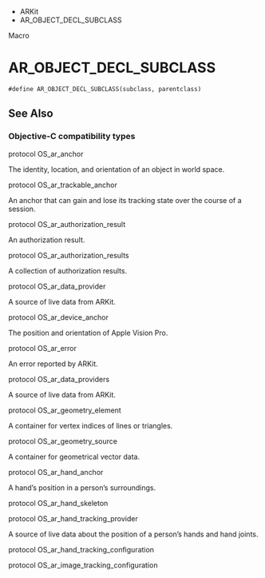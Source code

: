 

- ARKit
-  AR_OBJECT_DECL_SUBCLASS 

Macro

# AR_OBJECT_DECL_SUBCLASS

``` source
#define AR_OBJECT_DECL_SUBCLASS(subclass, parentclass)
```

## See Also

### Objective-C compatibility types

protocol OS_ar_anchor

The identity, location, and orientation of an object in world space.

protocol OS_ar_trackable_anchor

An anchor that can gain and lose its tracking state over the course of a session.

protocol OS_ar_authorization_result

An authorization result.

protocol OS_ar_authorization_results

A collection of authorization results.

protocol OS_ar_data_provider

A source of live data from ARKit.

protocol OS_ar_device_anchor

The position and orientation of Apple Vision Pro.

protocol OS_ar_error

An error reported by ARKit.

protocol OS_ar_data_providers

A source of live data from ARKit.

protocol OS_ar_geometry_element

A container for vertex indices of lines or triangles.

protocol OS_ar_geometry_source

A container for geometrical vector data.

protocol OS_ar_hand_anchor

A hand’s position in a person’s surroundings.

protocol OS_ar_hand_skeleton

protocol OS_ar_hand_tracking_provider

A source of live data about the position of a person’s hands and hand joints.

protocol OS_ar_hand_tracking_configuration

protocol OS_ar_image_tracking_configuration


